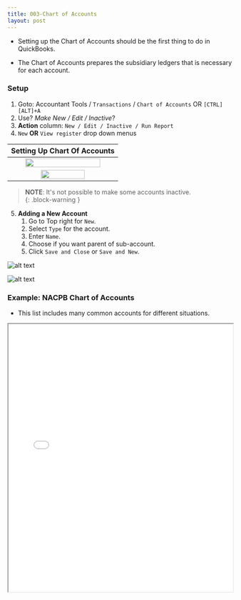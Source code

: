 ```yaml
---
title: 003-Chart of Accounts
layout: post
---
```


- Setting up the Chart of Accounts should be the first thing to do in QuickBooks.

- The Chart of Accounts prepares the subsidiary ledgers that is necessary for each account.

### Setup

1. Goto: Accountant Tools / `Transactions` / `Chart of Accounts` OR `[CTRL][ALT]+A`
2. Use? *Make New / Edit / Inactive*?  
3. **Action** column: `New / Edit / Inactive / Run Report`  
4. `New` **OR** `View register` drop down menus  

|Setting Up Chart Of Accounts|
|:-:|
|<img src="/assets/images/3.new.chart.of.accounts.button.png" width="85%" />|
|<img src="/assets/images/3.new.coa.png" width="65%" />|

>**NOTE**: It's not possible to make some accounts inactive.  
{: .block-warning }  

5. **Adding a New Account**
   1. Go to Top right for `New`.
   2. Select `Type` for the account.
   3. Enter `Name`.
   4. Choose if you want parent of sub-account.
   5. Click `Save and Close` or `Save and New`.

![alt text](../assets/images/qbo.coa.templates.2.png) 

![alt text](../assets/images/qbo.coa.templates.png)

### Example: NACPB Chart of Accounts

- This list includes many common accounts for different situations.

<div class="pdf-container">
    <iframe src="/assets/nacpb/nahb-chart-of-accounts-2016.pdf#zoom=FitH" height="600" width="100%" allowFullScreen="true">
    </iframe>
</div>
